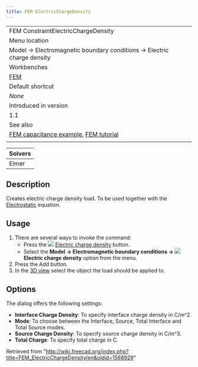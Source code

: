 ```yaml
---
title: FEM ElectricChargeDensity
---
```


|                                                                                                                                                 |
| ----------------------------------------------------------------------------------------------------------------------------------------------- |
| FEM ConstraintElectricChargeDensity                                                                                                             |
| Menu location                                                                                                                                   |
| Model → Electromagnetic boundary conditions → Electric charge density                                                                           |
| Workbenches                                                                                                                                     |
| [FEM](/FEM_Workbench "FEM Workbench")                                                                                                           |
| Default shortcut                                                                                                                                |
| _None_                                                                                                                                          |
| Introduced in version                                                                                                                           |
| 1.1                                                                                                                                             |
| See also                                                                                                                                        |
| [FEM capacitance example](/FEM_Example_Capacitance_Two_Balls "FEM Example Capacitance Two Balls"), [FEM tutorial](/FEM_tutorial "FEM tutorial") |
|                                                                                                                                                 |

| Solvers |
| ------- |
| Elmer   |

## Description

Creates electric charge density load. To be used together with the [Electrostatic](/FEM_EquationElectrostatic "FEM EquationElectrostatic") equation.

## Usage

1. There are several ways to invoke the command:
   - Press the ![](/src/assets/images/FEM_ConstraintElectricChargeDensity.svg) [Electric charge density](/FEM_ElectricChargeDensity "FEM ElectricChargeDensity") button.
   - Select the **Model → Electromagnetic boundary conditions → ![](/src/assets/images/FEM_ConstraintElectricChargeDensity.svg) Electric charge density** option from the menu.
2. Press the Add button.
3. In the [3D view](/3D_view "3D view") select the object the load should be applied to.

## Options

The dialog offers the following settings:

- **Interface Charge Density**: To specify interface charge density in C/m^2.
- **Mode**: To choose between the Interface, Source, Total Interface and Total Source modes.
- **Source Charge Density**: To specify source charge density in C/m^3.
- **Total Charge**: To specify total charge in C.

Retrieved from "<http://wiki.freecad.org/index.php?title=FEM_ElectricChargeDensity/en&oldid=1568929>"

